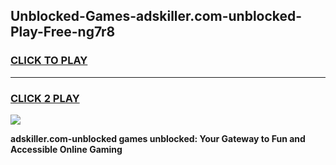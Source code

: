 
## Unblocked-Games-adskiller.com-unblocked-Play-Free-ng7r8
<h3>
<a href="https://premium76.site?title=adskiller.com-unblocked&ref=18A1">CLICK TO PLAY</a></h3>
<hr>

<h3>
<a href="https://premium76.site?title=adskiller.com-unblocked&ref=18A1">CLICK 2 PLAY</a>
  
</h3>

<a href="https://premium76.site?title=adskiller.com-unblocked&ref=18A1"><img src="https://clearcache.store/games.png"></a>


**adskiller.com-unblocked games unblocked: Your Gateway to Fun and Accessible Online Gaming**
